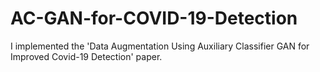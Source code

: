 # AC-GAN-for-COVID-19-Detection

I implemented the 'Data Augmentation Using Auxiliary Classifier GAN for Improved Covid-19 Detection' paper.
